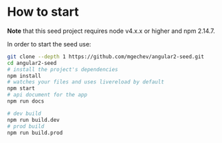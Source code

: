 # How to start

**Note** that this seed project requires node v4.x.x or higher and npm 2.14.7.

In order to start the seed use:


```bash
git clone --depth 1 https://github.com/mgechev/angular2-seed.git
cd angular2-seed
# install the project's dependencies
npm install
# watches your files and uses livereload by default
npm start
# api document for the app
npm run docs

# dev build
npm run build.dev
# prod build
npm run build.prod
```
